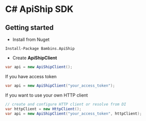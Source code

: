 # C# ApiShip SDK
## Getting started
* Install from Nuget
```
Install-Package Bambins.ApiShip
```
* Create **ApiShipClient**
```csharp
var api = new ApiShipClient();
```
If you have access token
```csharp
var api = new ApiShipClient("your_access_token");
```
If you want to use your own HTTP client
```csharp
// create and configure HTTP client or resolve from DI
var httpClient = new HttpClient();
var api = new ApiShipClient("your_access_token", httpClient);
```